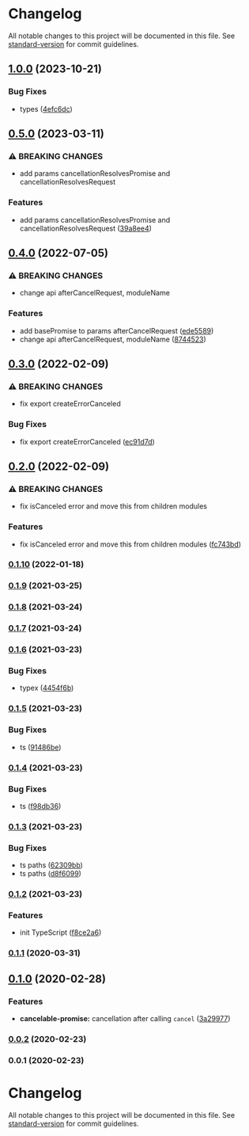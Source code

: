 # Changelog

All notable changes to this project will be documented in this file. See [standard-version](https://github.com/conventional-changelog/standard-version) for commit guidelines.

## [1.0.0](https://github.com/Krivega/cancelable-promise/compare/v0.5.0...v1.0.0) (2023-10-21)

### Bug Fixes

- types ([4efc6dc](https://github.com/Krivega/cancelable-promise/commit/4efc6dcb4f7ef198a2ac5d651b6b17cfe68e25ef))

## [0.5.0](https://github.com/Krivega/cancelable-promise/compare/v0.4.0...v0.5.0) (2023-03-11)

### ⚠ BREAKING CHANGES

- add params cancellationResolvesPromise and cancellationResolvesRequest

### Features

- add params cancellationResolvesPromise and cancellationResolvesRequest ([39a8ee4](https://github.com/Krivega/cancelable-promise/commit/39a8ee43568099ecf27ce59d3731b82af0af8067))

## [0.4.0](https://github.com/Krivega/cancelable-promise/compare/v0.3.0...v0.4.0) (2022-07-05)

### ⚠ BREAKING CHANGES

- change api afterCancelRequest, moduleName

### Features

- add basePromise to params afterCancelRequest ([ede5589](https://github.com/Krivega/cancelable-promise/commit/ede55894edc6be3eb3b6531574027e71f2651e5f))
- change api afterCancelRequest, moduleName ([8744523](https://github.com/Krivega/cancelable-promise/commit/87445233e7023a5c3f1141813f18dab4f3e55f7f))

## [0.3.0](https://github.com/Krivega/cancelable-promise/compare/v0.2.0...v0.3.0) (2022-02-09)

### ⚠ BREAKING CHANGES

- fix export createErrorCanceled

### Bug Fixes

- fix export createErrorCanceled ([ec91d7d](https://github.com/Krivega/cancelable-promise/commit/ec91d7d24c2bcc32961c66aea7dc48e9384a5f4f))

## [0.2.0](https://github.com/Krivega/cancelable-promise/compare/v0.1.10...v0.2.0) (2022-02-09)

### ⚠ BREAKING CHANGES

- fix isCanceled error and move this from children modules

### Features

- fix isCanceled error and move this from children modules ([fc743bd](https://github.com/Krivega/cancelable-promise/commit/fc743bdbc7928252f335f855510e6f07c2ec06b5))

### [0.1.10](https://github.com/Krivega/cancelable-promise/compare/v0.1.9...v0.1.10) (2022-01-18)

### [0.1.9](https://github.com/Krivega/cancelable-promise/compare/v0.1.8...v0.1.9) (2021-03-25)

### [0.1.8](https://github.com/Krivega/cancelable-promise/compare/v0.1.7...v0.1.8) (2021-03-24)

### [0.1.7](https://github.com/Krivega/cancelable-promise/compare/v0.1.6...v0.1.7) (2021-03-24)

### [0.1.6](https://github.com/Krivega/cancelable-promise/compare/v0.1.5...v0.1.6) (2021-03-23)

### Bug Fixes

- typex ([4454f6b](https://github.com/Krivega/cancelable-promise/commit/4454f6b998b7391ea605d20f8b00c12f2fea32d3))

### [0.1.5](https://github.com/Krivega/cancelable-promise/compare/v0.1.4...v0.1.5) (2021-03-23)

### Bug Fixes

- ts ([91486be](https://github.com/Krivega/cancelable-promise/commit/91486becd36e14788b2acef0ea2b64a71d341ffc))

### [0.1.4](https://github.com/Krivega/cancelable-promise/compare/v0.1.3...v0.1.4) (2021-03-23)

### Bug Fixes

- ts ([f98db36](https://github.com/Krivega/cancelable-promise/commit/f98db36418c08124c7fc740c2edc56a489872aeb))

### [0.1.3](https://github.com/Krivega/cancelable-promise/compare/v0.1.2...v0.1.3) (2021-03-23)

### Bug Fixes

- ts paths ([62309bb](https://github.com/Krivega/cancelable-promise/commit/62309bb0a0f2eb07a9d105675d3b79ec99bbc6ae))
- ts paths ([d8f6099](https://github.com/Krivega/cancelable-promise/commit/d8f6099677e3a90bc5ebc947f799ddbf88cd25f8))

### [0.1.2](https://github.com/Krivega/cancelable-promise/compare/v0.1.1...v0.1.2) (2021-03-23)

### Features

- init TypeScript ([f8ce2a6](https://github.com/Krivega/cancelable-promise/commit/f8ce2a6e302826a0dfe6df56b90176c95b80265c))

### [0.1.1](https://github.com/Krivega/cancelable-promise/compare/v0.1.0...v0.1.1) (2020-03-31)

## [0.1.0](https://github.com/Krivega/cancelable-promise/compare/v0.0.2...v0.1.0) (2020-02-28)

### Features

- **cancelable-promise:** cancellation after calling `cancel` ([3a29977](https://github.com/Krivega/cancelable-promise/commit/3a29977b7a27a243e505ff73c12d7eb2cc1a4377))

### [0.0.2](https://github.com/Krivega/cancelable-promise/compare/v0.0.1...v0.0.2) (2020-02-23)

### 0.0.1 (2020-02-23)

# Changelog

All notable changes to this project will be documented in this file. See [standard-version](https://github.com/conventional-changelog/standard-version) for commit guidelines.
